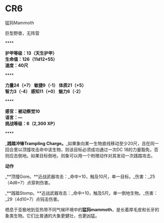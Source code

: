 # CR6

猛犸Mammoth

巨型野兽，无阵营

&#x20;****&#x20;

**护甲等级：13（天生护甲）**\
**生命值：126（11d12+55）**\
**速度：40尺**

&#x20;****&#x20;

**力量24（+7）     敏捷9（-1）       体质21（+5）**\
**智力3（-4）       感知11（+0）     魅力6（-2）**

&#x20;****&#x20;

**感官：被动察觉10**\
**语言：—**\
**挑战等级：6（2,300 XP）**

&#x20;****&#x20;

&#x20; _**践踏冲锋Trampling Charge。**_如果象向某一生物直线移动至少20尺，且在同一回合里以顶撞攻击命中该生物，则该目标必须成功通过一次DC 18的力量豁免，否则应击倒地。如果目标倒地，则象可以用一个附赠动作对其发动一次践踏攻击。

**动作**

&#x20; _**顶撞Gore。**近战武器攻击：_命中+10，触及10尺，单一目标。_伤害：_25（4d8+7）点穿刺伤害。

&#x20; _**践踏Stomp。**近战武器攻击：_命中+10，触及5尺，单一倒地生物。_伤害：_29（4d10+7）点钝击伤害。

&#x20;   栖息于亚极地到亚热带不同气候环境中的**猛犸mammoth**，是长着厚毛皮和长牙的象类生物。它们比普通的大象更健壮，也更凶猛。
